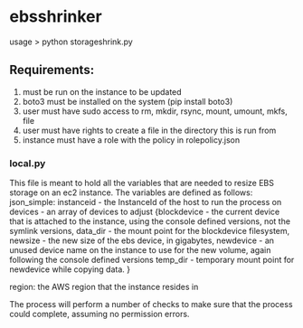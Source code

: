 # ebsshrinker
usage > python storageshrink.py


## Requirements:
1) must be run on the instance to be updated
2) boto3 must be installed on the system (pip install boto3)
3) user must have sudo access to rm, mkdir, rsync, mount, umount, mkfs, file
4) user must have rights to create a file in the directory this is run from
5) instance must have a role with the policy in rolepolicy.json

### local.py
This file is meant to hold all the variables that are needed to resize EBS storage
on an ec2 instance.  The variables are defined as follows:
json_simple:
  instanceid - the InstanceId of the host to run the process on
  devices - an array of devices to adjust
    {blockdevice - the current device that is attached to the instance, using
        the console defined versions, not the symlink versions,
     data_dir - the mount point for the blockdevice filesystem,
     newsize - the new size of the ebs device, in gigabytes,
     newdevice - an unused device name on the instance to use for the new volume,
        again following the console defined versions
     temp_dir - temporary mount point for newdevice while copying data.
    }

region: the AWS region that the instance resides in

The process will perform a number of checks to make sure that the process could
complete, assuming no permission errors.
